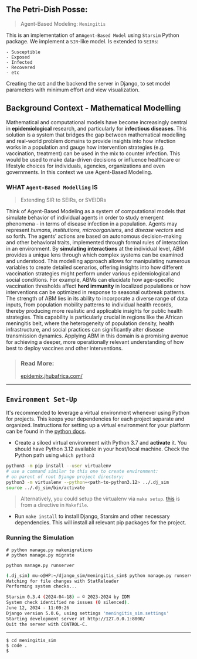 ## The Petri-Dish Posse: 
> Agent-Based Modeling: `Meningitis`  

This is an implementation of an`Agent-Based Model` using `Starsim` Python package.
We implement a `SIR`-like  model. Is extended to `SEIRs`:  

    - Susceptible
    - Exposed 
    - Infected
    - Recovered
    - etc
  

Creating the `GUI` and the backend the server in Django, to set model parameters with minimum effort and view visualization. 

## Background Context - Mathematical Modelling
Mathematical and computational models have become increasingly central in __epidemiological__ research, and particularly for __infectious diseases__. This solution is a system that bridges the gap between mathematical modelling and real-world problem domains to provide insights into how infection works in a population and gauge how intervention strategies (e.g. vaccination, treatment) can be used in the mix to counter infection. This would be used to make data-driven decisions or influence healthcare or lifestyle choices for individuals, agencies, organizations and even governments. In this context we use Agent-Based Modeling.

### WHAT `Agent-Based Modelling` IS
> Extending SIR to SEIRs, or SVEIDRs  

Think of Agent-Based Modeling as a system of computational models that simulate behavior of individual agents in order to study emergent phenomena - in terms of disease infection in a population. Agents may represent *humans, institutions, microorganisms*, and *disease vectors* and so forth. The agents’ actions are based on autonomous decision-making and other behavioral traits, implemented through formal rules of interaction in an environment.
By **simulating interactions** at the individual level, ABM provides a unique lens through which complex systems can be examined and understood. This modelling approach allows for manipulating numerous variables to create detailed scenarios, offering insights into how different vaccination strategies might perform under various epidemiological and social conditions. For example, ABMs can elucidate how age-specific vaccination thresholds affect **herd immunity** in localized populations or how interventions can be optimized in response to seasonal outbreak patterns. The strength of ABM lies in its ability to incorporate a diverse range of data inputs, from population mobility patterns to individual health records, thereby producing more realistic and applicable insights for public health strategies. This capability is particularly crucial in regions like the African meningitis belt, where the heterogeneity of population density, health infrastructure, and social practices can significantly alter disease transmission dynamics. Applying ABM in this domain is a promising avenue for achieving a deeper, more operationally relevant understanding of how best to deploy vaccines and other interventions.

> ### Read More:
> [epidemix.jhubafrica.com/](https://epidemix.jhubafrica.com/)
---
## `Environment Set-Up`

It's recommended to leverage a virtual environment whenever using Python for projects. This keeps your dependencies for each project separate and organized. Instructions for setting up a virtual environment for your platform can be found in the [python docs](https://packaging.python.org/guides/installing-using-pip-and-virtual-environments/).


- Create a siloed virtual environment with Python 3.7 and **activate** it. You should have Python 3.12 available in your host/local machine. 
Check the Python path using `which python3`
```bash
python3 -m pip install --user virtualenv 
# use a command similar to this one to create environment:
# on parent of root Django project directory;
python3 -m virtualenv --python=<path-to-python3.12> ../.dj_sim
source ../.dj_sim/bin/activate
```
> Alternatively, you could setup the virtualenv via `make setup`. [this](./Makefile) is from a directive in `Makefile`.

- Run `make install` to install Django, Starsim and other necessary dependencies. This will install all relevant pip packages for the project.

### Running the Simulation
```shell
# python manage.py makemigrations
# python manage.py migrate

python manage.py runserver
```

```bash
(.dj_sim) mu-o@HP:~/django_sim/meningitis_sim$ python manage.py runserver
Watching for file changes with StatReloader
Performing system checks...

Starsim 0.3.4 (2024-04-18) — © 2023-2024 by IDM
System check identified no issues (0 silenced).
June 12, 2024 - 11:09:26
Django version 5.0.6, using settings 'meningitis_sim.settings'
Starting development server at http://127.0.0.1:8000/
Quit the server with CONTROL-C.

```


---
```shell
$ cd meningitis_sim
$ code .
$
```
